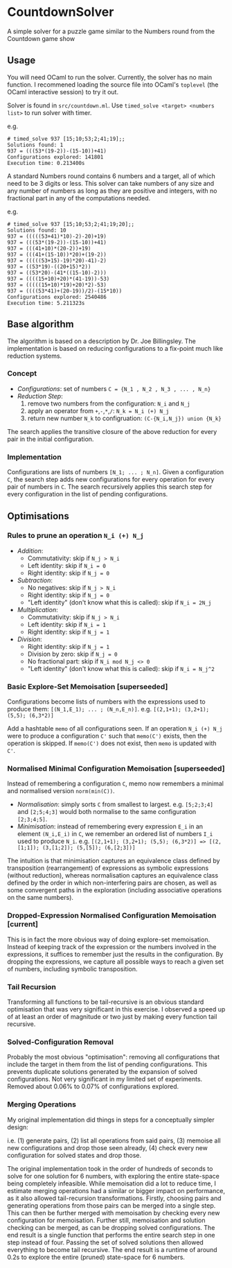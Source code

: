 # CountdownSolver
A simple solver for a puzzle game similar to the Numbers round from the Countdown game show

## Usage

You will need OCaml to run the solver. Currently, the solver has no main function. I recommened loading the source file into OCaml's `toplevel` (the OCaml interactive session) to try it out.

Solver is found in `src/countdown.ml`. Use `timed_solve <target> <numbers list>` to run solver with timer.

e.g.
```
# timed_solve 937 [15;10;53;2;41;19];;
Solutions found: 1
937 = (((53*(19-2))-(15-10))+41)
Configurations explored: 141801
Execution time: 0.213400s
```

A standard Numbers round contains 6 numbers and a target, all of which need to be 3 digits or less. This solver can take numbers of any size and any number of numbers as long as they are positive and integers, with no fractional part in any of the computations needed.

e.g.
```
# timed_solve 937 [15;10;53;2;41;19;20];;
Solutions found: 10
937 = (((((53+41)*10)-2)-20)+19)
937 = (((53*(19-2))-(15-10))+41)
937 = (((41+10)*(20-2))+19)
937 = (((41+(15-10))*20)+(19-2))
937 = (((((53+15)-19)*20)-41)-2)
937 = ((53*19)-((20+15)*2))
937 = ((53*20)-(41*((15-10)-2)))
937 = ((((15+10)+20)*(41-19))-53)
937 = (((((15+10)*19)+20)*2)-53)
937 = ((((53*41)+(20-19))/2)-(15*10))
Configurations explored: 2540486
Execution time: 5.211323s
```

## Base algorithm

The algorithm is based on a description by Dr. Joe Billingsley. The implementation is based on reducing configurations to a fix-point much like reduction systems.

### Concept
- *Configurations*: set of numbers `C = {N_1 , N_2 , N_3 , ... , N_n}`
- *Reduction Step*:
  1. remove two numbers from the configuration: `N_i` and `N_j`
  2. apply an operator from `+`,`-`,`*`,`/`: `N_k = N_i (+) N_j`
  3. return new number `N_k` to configruation: `(C-{N_i,N_j}) union {N_k}`

The search applies the transitive closure of the above reduction for every pair in the initial configuration.

### Implementation
Configurations are lists of numbers `[N_1; ... ; N_n]`. Given a configuration `C`, the search step adds new configurations for every operation for every pair of numbers in `C`. The search recursively applies this search step for every configuration in the list of pending configurations.

## Optimisations

### Rules to prune an operation `N_i (+) N_j`
- *Addition*:
  - Commutativity: skip if `N_j > N_i`
  - Left identity: skip if `N_i = 0`
  - Right identity: skip if `N_j = 0`
- *Subtraction*:
  - No negatives: skip if `N_j > N_i`
  - Right identity: skip if `N_j = 0`
  - "Left identity" (don't know what this is called): skip if `N_i = 2N_j`
- *Multiplication*:
  - Commutativity: skip if `N_j > N_i`
  - Left identity: skip if `N_i = 1`
  - Right identity: skip if `N_j = 1`
- *Division*:
  - Right identity: skip if `N_j = 1`
  - Division by zero: skip if `N_j = 0`
  - No fractional part: skip if `N_i mod N_j <> 0`
  - "Left identity" (don't know what this is called): skip if `N_i = N_j^2`

### Basic Explore-Set Memoisation [superseeded]
Configurations become lists of numbers with the expressions used to produce them: `[(N_1,E_1); ... ; (N_n,E_n)]`.
e.g. `[(2,1+1); (3,2+1); (5,5); (6,3*2)]`

Add a hashtable `memo` of all configurations seen. If an operation `N_i (+) N_j` were to produce a configuration `C'` such that `memo(C')` exists, then the operation is skipped. If `memo(C')` does not exist, then `memo` is updated with `C'`.

### Normalised Minimal Configuration Memoisation [superseeded]
Instead of remembering a configuration `C`, memo now remembers a minimal and normalised version `norm(min(C))`.

- *Normalisation*: simply sorts `C` from smallest to largest.
e.g. `[5;2;3;4]` and `[2;5;4;3]` would both normalise to the same configuration `[2;3;4;5]`.
- *Minimisation*: instead of remembering every expression `E_i` in an element `(N_i,E_i)` in `C`, we remember an ordered list of numbers `I_i` used to produce `N_i`.
e.g. `[(2,1+1); (3,2+1); (5,5); (6,3*2)] => [(2,[1;1]); (3,[1;2]); (5,[5]); (6,[2;3])]`

The intuition is that minimisation captures an equivalence class defined by transposition (rearrangement) of expressions as symbolic expressions (without reduction), whereas normalisation captures an equivalence class defined by the order in which non-interfering pairs are chosen, as well as some convergent paths in the exploration (including associative operations on the same numbers).

### Dropped-Expression Normalised Configuration Memoisation [current]
This is in fact the more obvious way of doing explore-set memoisation. Instead of keeping track of the expression or the numbers involved in the expressions, it suffices to remember just the results in the configuration. By dropping the expressions, we capture all possible ways to reach a given set of numbers, including symbolic transposition.

### Tail Recursion
Transforming all functions to be tail-recursive is an obvious standard optimisation that was very significant in this exercise. I observed a speed up of at least an order of magnitude or two just by making every function tail recursive.

### Solved-Configuration Removal
Probably the most obvious "optimisation": removing all configurations that include the target in them from the list of pending configurations. This prevents duplicate solutions generated by the expansion of solved configurations. Not very significant in my limited set of experiments. Removed about 0.06% to 0.07% of configurations explored.

### Merging Operations
My original implementation did things in steps for a conceptually simpler design:

i.e. (1) generate pairs, (2) list all operations from said pairs, (3) memoise all new configurations and drop those seen already, (4) check every new configuration for solved states and drop those.

The original implementation took in the order of hundreds of seconds to solve for one solution for 6 numbers, with exploring the entire state-space being completely infeasible. While memoisation did a lot to reduce time, I estimate merging operations had a similar or bigger impact on performance, as it also allowed tail-recursion transformations. Firstly, choosing pairs and generating operations from those pairs can be merged into a single step. This can then be further merged with memoisation by checking every new configuration for memoisation. Further still, memoisation and solution checking can be merged, as can be dropping solved configurations. The end result is a single function that performs the entire search step in one step instead of four. Passing the set of solved solutions then allowed everything to become tail recursive. The end result is a runtime of around 0.2s to explore the entire (pruned) state-space for 6 numbers.
